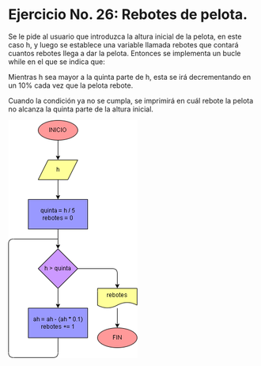 # Ejercicio No. 26: Rebotes de pelota.

Se le pide al usuario que introduzca la altura inicial de la pelota, en este caso h, y luego se establece una variable llamada rebotes que contará cuantos rebotes llega a dar la pelota. Entonces se implementa un bucle while en el que se indica que:

Mientras h sea mayor a la quinta parte de h, esta se irá decrementando en un 10% cada vez que la pelota rebote.

Cuando la condición ya no se cumpla, se imprimirá en cuál rebote la pelota no alcanza la quinta parte de la altura inicial.


![diagrama](diagrama.png "diagrama de flujo")